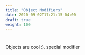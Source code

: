 ```yaml
---
title: "Object Modifiers"
date: 2020-09-02T17:21:15-04:00
draft: true
weight: 100
---
```

#

Objects are cool :). special modifier